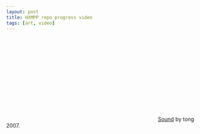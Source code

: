```yaml
---
layout: post
title: HXMPP repo progress video
tags: [art, video]
---
```

<object width="400" height="225" codebase="http://download.macromedia.com/pub/shockwave/cabs/flash/swflash.cab#version=6,0,40,0" classid="clsid:d27cdb6e-ae6d-11cf-96b8-444553540000"><param value="true" name="allowfullscreen"><param value="always" name="allowscriptaccess"><param value="http://vimeo.com/moogaloop.swf?clip_id=15547036&amp;server=vimeo.com&amp;show_title=1&amp;show_byline=1&amp;show_portrait=1&amp;color=00ADEF&amp;fullscreen=1&amp;autoplay=0&amp;loop=0" name="src"><embed width="400" height="225" allowfullscreen="true" allowscriptaccess="always" src="http://vimeo.com/moogaloop.swf?clip_id=15547036&amp;server=vimeo.com&amp;show_title=1&amp;show_byline=1&amp;show_portrait=1&amp;color=00ADEF&amp;fullscreen=1&amp;autoplay=0&amp;loop=0" type="application/x-shockwave-flash"></object>
[Sound](http://www.download.disktree.net/music/tong/arturia_extended_5.ogg "Ogg file, 8mb") by tong 2007.
